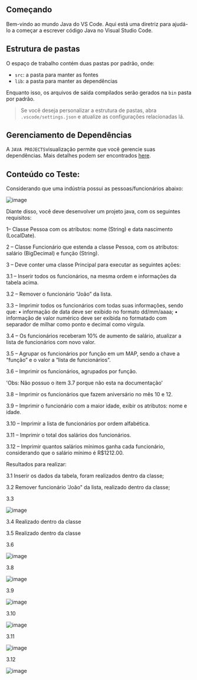 ## Começando

Bem-vindo ao mundo Java do VS Code. Aqui está uma diretriz para ajudá-lo a começar a escrever código Java no Visual Studio Code.

## Estrutura de pastas

O espaço de trabalho contém duas pastas por padrão, onde:

- `src`: a pasta para manter as fontes
- `lib`: a pasta para manter as dependências

Enquanto isso, os arquivos de saída compilados serão gerados na `bin` pasta por padrão.

> Se você deseja personalizar a estrutura de pastas, abra `.vscode/settings.json` e atualize as configurações relacionadas lá.

## Gerenciamento de Dependências

A `JAVA PROJECTS`visualização permite que você gerencie suas dependências. Mais detalhes podem ser encontrados [here](https://github.com/microsoft/vscode-java-dependency#manage-dependencies).

## Conteúdo co Teste:

Considerando que uma indústria possui as pessoas/funcionários abaixo:

![image](https://github.com/ClaytonEduard/teste_inflex/assets/11823640/072f137e-b51f-4db1-8f02-3df9d9d9196e)


Diante disso, você deve desenvolver um projeto java, com os seguintes requisitos:

1– Classe Pessoa com os atributos: nome (String) e data nascimento (LocalDate).

2 – Classe Funcionário que estenda a classe Pessoa, com os atributos: salário (BigDecimal) e função (String).

3 – Deve conter uma classe Principal para executar as seguintes ações:

3.1 – Inserir todos os funcionários, na mesma ordem e informações da tabela acima.

3.2 – Remover o funcionário “João” da lista.

3.3 – Imprimir todos os funcionários com todas suas informações, sendo que:
• informação de data deve ser exibido no formato dd/mm/aaaa;
• informação de valor numérico deve ser exibida no formatado com separador de milhar como ponto e decimal como vírgula.

3.4 – Os funcionários receberam 10% de aumento de salário, atualizar a lista de funcionários com novo valor.

3.5 – Agrupar os funcionários por função em um MAP, sendo a chave a “função” e o valor a “lista de funcionários”.

3.6 – Imprimir os funcionários, agrupados por função.

'Obs: Não possuo o item 3.7 porque não esta na documentação'

3.8 – Imprimir os funcionários que fazem aniversário no mês 10 e 12.

3.9 – Imprimir o funcionário com a maior idade, exibir os atributos: nome e idade.

3.10 – Imprimir a lista de funcionários por ordem alfabética.

3.11 – Imprimir o total dos salários dos funcionários.

3.12 – Imprimir quantos salários mínimos ganha cada funcionário, considerando que o salário mínimo é R$1212.00.

Resultados para realizar: 

3.1 Inserir os dados da tabela, foram realizados dentro da classe;

3.2 Remover funcionário 'João" da lista, realizado dentro da classe;

3.3 

![image](https://github.com/ClaytonEduard/teste_inflex/assets/11823640/3f4a3ddd-17f2-4aee-b3fb-aca053726f05)

3.4 Realizado dentro da classe

3.5 Realizado dentro da classe

3.6 

![image](https://github.com/ClaytonEduard/teste_inflex/assets/11823640/668b0b4a-a0ec-457d-b4c4-cf670096b7c8)

3.8 

![image](https://github.com/ClaytonEduard/teste_inflex/assets/11823640/4bd43563-f805-465d-a314-b48150401ab9)

3.9

![image](https://github.com/ClaytonEduard/teste_inflex/assets/11823640/ae8494da-c08e-47a3-a1f7-2935b43d2b53)

3.10 

![image](https://github.com/ClaytonEduard/teste_inflex/assets/11823640/5616325d-8ee2-4d64-8e70-30e261b2df8a)

3.11 

![image](https://github.com/ClaytonEduard/teste_inflex/assets/11823640/332991f5-d4bd-420b-91f1-8042763ffa14)

3.12 

![image](https://github.com/ClaytonEduard/teste_inflex/assets/11823640/b6cf1a86-ce62-4880-8814-b4b17aef8c71)





